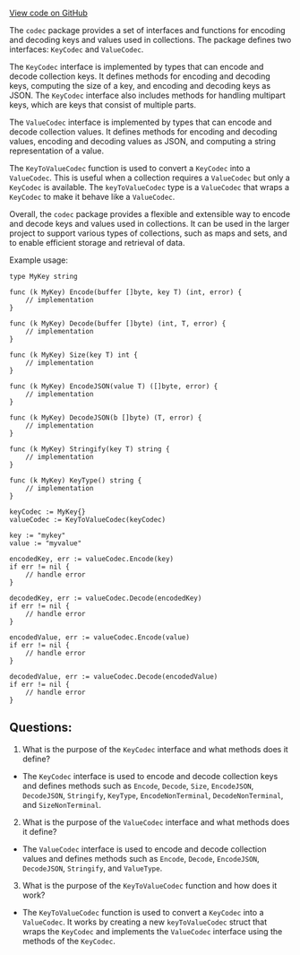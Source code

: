 [View code on GitHub](https://github.com/cosmos/cosmos-sdk.git/collections/codec/codec.go)

The `codec` package provides a set of interfaces and functions for encoding and decoding keys and values used in collections. The package defines two interfaces: `KeyCodec` and `ValueCodec`. 

The `KeyCodec` interface is implemented by types that can encode and decode collection keys. It defines methods for encoding and decoding keys, computing the size of a key, and encoding and decoding keys as JSON. The `KeyCodec` interface also includes methods for handling multipart keys, which are keys that consist of multiple parts. 

The `ValueCodec` interface is implemented by types that can encode and decode collection values. It defines methods for encoding and decoding values, encoding and decoding values as JSON, and computing a string representation of a value. 

The `KeyToValueCodec` function is used to convert a `KeyCodec` into a `ValueCodec`. This is useful when a collection requires a `ValueCodec` but only a `KeyCodec` is available. The `keyToValueCodec` type is a `ValueCodec` that wraps a `KeyCodec` to make it behave like a `ValueCodec`. 

Overall, the `codec` package provides a flexible and extensible way to encode and decode keys and values used in collections. It can be used in the larger project to support various types of collections, such as maps and sets, and to enable efficient storage and retrieval of data. 

Example usage:

```
type MyKey string

func (k MyKey) Encode(buffer []byte, key T) (int, error) {
    // implementation
}

func (k MyKey) Decode(buffer []byte) (int, T, error) {
    // implementation
}

func (k MyKey) Size(key T) int {
    // implementation
}

func (k MyKey) EncodeJSON(value T) ([]byte, error) {
    // implementation
}

func (k MyKey) DecodeJSON(b []byte) (T, error) {
    // implementation
}

func (k MyKey) Stringify(key T) string {
    // implementation
}

func (k MyKey) KeyType() string {
    // implementation
}

keyCodec := MyKey{}
valueCodec := KeyToValueCodec(keyCodec)

key := "mykey"
value := "myvalue"

encodedKey, err := valueCodec.Encode(key)
if err != nil {
    // handle error
}

decodedKey, err := valueCodec.Decode(encodedKey)
if err != nil {
    // handle error
}

encodedValue, err := valueCodec.Encode(value)
if err != nil {
    // handle error
}

decodedValue, err := valueCodec.Decode(encodedValue)
if err != nil {
    // handle error
}
```
## Questions: 
 1. What is the purpose of the `KeyCodec` interface and what methods does it define?
- The `KeyCodec` interface is used to encode and decode collection keys and defines methods such as `Encode`, `Decode`, `Size`, `EncodeJSON`, `DecodeJSON`, `Stringify`, `KeyType`, `EncodeNonTerminal`, `DecodeNonTerminal`, and `SizeNonTerminal`.

2. What is the purpose of the `ValueCodec` interface and what methods does it define?
- The `ValueCodec` interface is used to encode and decode collection values and defines methods such as `Encode`, `Decode`, `EncodeJSON`, `DecodeJSON`, `Stringify`, and `ValueType`.

3. What is the purpose of the `KeyToValueCodec` function and how does it work?
- The `KeyToValueCodec` function is used to convert a `KeyCodec` into a `ValueCodec`. It works by creating a new `keyToValueCodec` struct that wraps the `KeyCodec` and implements the `ValueCodec` interface using the methods of the `KeyCodec`.